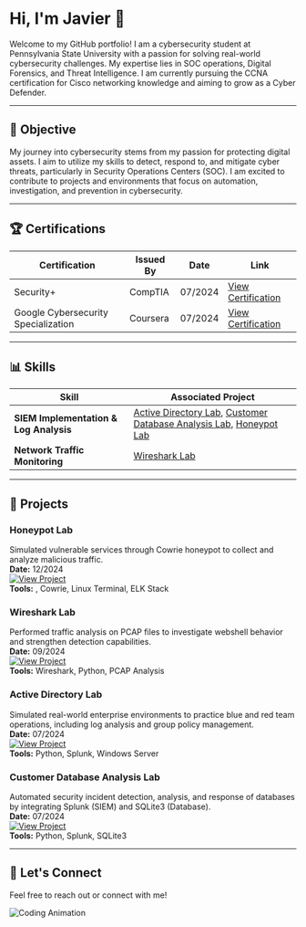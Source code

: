 # Hi, I'm Javier 👋  

Welcome to my GitHub portfolio! I am a cybersecurity student at Pennsylvania State University with a passion for solving real-world cybersecurity challenges. My expertise lies in SOC operations, Digital Forensics, and Threat Intelligence. I am currently pursuing the CCNA certification for Cisco networking knowledge and aiming to grow as a Cyber Defender.

---

## 🎯 Objective

My journey into cybersecurity stems from my passion for protecting digital assets. I aim to utilize my skills to detect, respond to, and mitigate cyber threats, particularly in Security Operations Centers (SOC). I am excited to contribute to projects and environments that focus on automation, investigation, and prevention in cybersecurity.

---

## 🏆 Certifications
| Certification        | Issued By       | Date        | Link                      |
|----------------------|-----------------|-------------|---------------------------|
| Security+            | CompTIA         | 07/2024     | [View Certification](https://www.credly.com/badges/5386daf1-dd5a-4637-a0f3-fbc3b5e3eaac/public_url) |
| Google Cybersecurity Specialization | Coursera     | 07/2024     | [View Certification](https://www.coursera.org/account/accomplishments/specialization/3KAZ2UT5LSAS) |

---

## 📊 Skills  

| **Skill**                           | **Associated Project**                                   |
|-------------------------------------|---------------------------------------------------------|
| **SIEM Implementation & Log Analysis** | [Active Directory Lab](https://github.com/javo2002/Active-Directory-Analysis), [Customer Database Analysis Lab](https://github.com/javo2002/Customer-Database-SIEM-Analysis), [Honeypot Lab](https://github.com/javo2002/Cowrie-Honeypot) |
| **Network Traffic Monitoring**      | [Wireshark Lab](https://github.com/javo2002/Wireshark-Basics)            |

---

## 🚀 Projects  

### Honeypot Lab  
Simulated vulnerable services through Cowrie honeypot to collect and analyze malicious traffic.  
**Date:** 12/2024  
[![View Project](https://img.shields.io/badge/View-Project-yellow)](https://github.com/javo2002/Cowrie-Honeypot)  
**Tools:** , Cowrie, Linux Terminal, ELK Stack 

### Wireshark Lab  
Performed traffic analysis on PCAP files to investigate webshell behavior and strengthen detection capabilities.  
**Date:** 09/2024  
[![View Project](https://img.shields.io/badge/View-Project-red)](https://github.com/javo2002/Wireshark-Basics)  
**Tools:** Wireshark, Python, PCAP Analysis  

### Active Directory Lab  
Simulated real-world enterprise environments to practice blue and red team operations, including log analysis and group policy management.  
**Date:** 07/2024  
[![View Project](https://img.shields.io/badge/View-Project-green)](https://github.com/javo2002/Active-Directory-Analysis)  
**Tools:** Python, Splunk, Windows Server  

### Customer Database Analysis Lab  
Automated security incident detection, analysis, and response of databases by integrating Splunk (SIEM) and SQLite3 (Database).  
**Date:** 07/2024  
[![View Project](https://img.shields.io/badge/View-Project-blue)](https://github.com/javo2002/Customer-Database-SIEM-Analysis)  
**Tools:** Python, Splunk, SQLite3  

---

## 💬 Let's Connect  
Feel free to reach out or connect with me!  

![Coding Animation](https://media.giphy.com/media/13HgwGsXF0aiGY/giphy.gif)  
